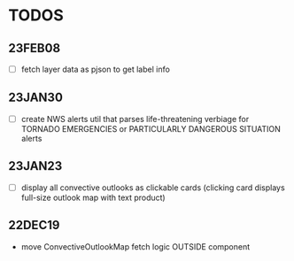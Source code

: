 # TODOS

## 23FEB08

- [ ] fetch layer data as pjson to get label info

## 23JAN30

- [ ] create NWS alerts util that parses life-threatening verbiage for TORNADO EMERGENCIES or PARTICULARLY DANGEROUS SITUATION alerts

## 23JAN23

- [ ] display all convective outlooks as clickable cards (clicking card displays full-size outlook map with text product)

## 22DEC19

- move ConvectiveOutlookMap fetch logic OUTSIDE component
